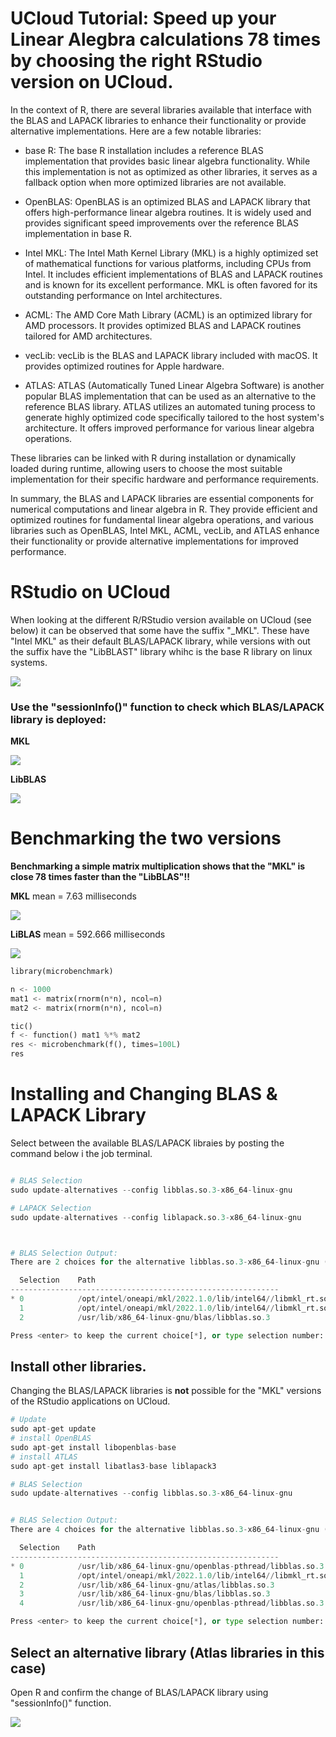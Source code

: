 # UCloud Tutorial: Speed up your Linear Alegbra calculations 78 times by choosing the right RStudio version on UCloud.

In the context of R, there are several libraries available that interface with the BLAS and LAPACK libraries to enhance their functionality or provide alternative implementations. Here are a few notable libraries:

- base R: The base R installation includes a reference BLAS implementation that provides basic linear algebra functionality. While this implementation is not as optimized as other libraries, it serves as a fallback option when more optimized libraries are not available.

- OpenBLAS: OpenBLAS is an optimized BLAS and LAPACK library that offers high-performance linear algebra routines. It is widely used and provides significant speed improvements over the reference BLAS implementation in base R.

- Intel MKL: The Intel Math Kernel Library (MKL) is a highly optimized set of mathematical functions for various platforms, including CPUs from Intel. It includes efficient implementations of BLAS and LAPACK routines and is known for its excellent performance. MKL is often favored for its outstanding performance on Intel architectures.

- ACML: The AMD Core Math Library (ACML) is an optimized library for AMD processors. It provides optimized BLAS and LAPACK routines tailored for AMD architectures.

- vecLib: vecLib is the BLAS and LAPACK library included with macOS. It provides optimized routines for Apple hardware.

- ATLAS: ATLAS (Automatically Tuned Linear Algebra Software) is another popular BLAS implementation that can be used as an alternative to the reference BLAS library. ATLAS utilizes an automated tuning process to generate highly optimized code specifically tailored to the host system's architecture. It offers improved performance for various linear algebra operations.

These libraries can be linked with R during installation or dynamically loaded during runtime, allowing users to choose the most suitable implementation for their specific hardware and performance requirements.

In summary, the BLAS and LAPACK libraries are essential components for numerical computations and linear algebra in R. They provide efficient and optimized routines for fundamental linear algebra operations, and various libraries such as OpenBLAS, Intel MKL, ACML, vecLib, and ATLAS enhance their functionality or provide alternative implementations for improved performance.

# RStudio on UCloud

When looking at the different R/RStudio version available on UCloud (see below) it can be observed that some have the suffix "_MKL". These have "Intel MKL" as their default BLAS/LAPACK library, while versions with out the suffix have the "LibBLAST" library whihc is the base R library on linux systems.

![](/Tutorials/BLAS/Rstudio_Ucloud1.PNG)

### Use the "sessionInfo()" function to check which BLAS/LAPACK library is deployed:

**MKL**

![](/Tutorials/BLAS/sessionInfo_1.PNG)

**LibBLAS**

![](/Tutorials/BLAS/sessionInfo_2.PNG)

# Benchmarking the two versions

**Benchmarking a simple matrix multiplication shows that the "MKL" is close 78 times faster than the "LibBLAS"!!**

**MKL** mean = 7.63 milliseconds

![](/Tutorials/BLAS/benchmark_1.PNG)

**LiBLAS** mean = 592.666 milliseconds

![](/Tutorials/BLAS/benchmark_2.PNG)



```python
library(microbenchmark)

n <- 1000
mat1 <- matrix(rnorm(n*n), ncol=n)
mat2 <- matrix(rnorm(n*n), ncol=n)

tic()
f <- function() mat1 %*% mat2
res <- microbenchmark(f(), times=100L)
res
```

# Installing and Changing BLAS & LAPACK Library

Select between the available BLAS/LAPACK libraies by posting the command below i the job terminal. 


```python

# BLAS Selection
sudo update-alternatives --config libblas.so.3-x86_64-linux-gnu

# LAPACK Selection
sudo update-alternatives --config liblapack.so.3-x86_64-linux-gnu



# BLAS Selection Output: 
There are 2 choices for the alternative libblas.so.3-x86_64-linux-gnu (providing /usr/lib/x86_64-linux-gnu/libblas.so.3).

  Selection    Path                                                      Priority   Status
------------------------------------------------------------
* 0            /opt/intel/oneapi/mkl/2022.1.0/lib/intel64//libmkl_rt.so   50        auto mode
  1            /opt/intel/oneapi/mkl/2022.1.0/lib/intel64//libmkl_rt.so   50        manual mode
  2            /usr/lib/x86_64-linux-gnu/blas/libblas.so.3                10        manual mode

Press <enter> to keep the current choice[*], or type selection number:
```

## Install other libraries.

Changing the BLAS/LAPACK libraries is **not** possible for the "MKL" versions of the RStudio applications on UCloud. 


```python
# Update
sudo apt-get update
# install OpenBLAS
sudo apt-get install libopenblas-base
# install ATLAS
sudo apt-get install libatlas3-base liblapack3

# BLAS Selection
sudo update-alternatives --config libblas.so.3-x86_64-linux-gnu


# BLAS Selection Output: 
There are 4 choices for the alternative libblas.so.3-x86_64-linux-gnu (providing /usr/lib/x86_64-linux-gnu/libblas.so.3).

  Selection    Path                                                      Priority   Status
------------------------------------------------------------
* 0            /usr/lib/x86_64-linux-gnu/openblas-pthread/libblas.so.3    100       auto mode
  1            /opt/intel/oneapi/mkl/2022.1.0/lib/intel64//libmkl_rt.so   50        manual mode
  2            /usr/lib/x86_64-linux-gnu/atlas/libblas.so.3               35        manual mode
  3            /usr/lib/x86_64-linux-gnu/blas/libblas.so.3                10        manual mode
  4            /usr/lib/x86_64-linux-gnu/openblas-pthread/libblas.so.3    100       manual mode

Press <enter> to keep the current choice[*], or type selection number: ^C
```

## Select an alternative library (Atlas libraries in this case)


Open R and confirm the change of BLAS/LAPACK library using "sessionInfo()" function.

![](/Tutorials/BLAS/sessionInfo_3.PNG)

